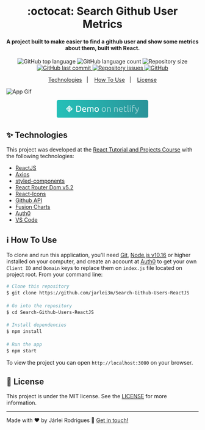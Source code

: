 <h1 align="center">
   :octocat: Search Github User Metrics
</h1>

<h4 align="center">
  A project built to make easier to find a github user and show some metrics about them, built with React.
</h4>

<p align="center">

  <img alt="GitHub top language" src="https://img.shields.io/github/languages/top/Jarlei3m/Search-Github-Users-ReactJS?style=plastic">

  <img alt="GitHub language count" src="https://img.shields.io/github/languages/count/Jarlei3m/Search-Github-Users-ReactJS?style=plastic">

  <img alt="Repository size" src="https://img.shields.io/github/repo-size/jarlei3m/Search-Github-Users-ReactJS?style=plastic">
  <a href="https://github.com/jarlei3m/Search-Github-Users-ReactJS/commits/master">
    <img alt="GitHub last commit" src="https://img.shields.io/github/last-commit/jarlei3m/Search-Github-Users-ReactJS?style=plastic">
  </a>

  <a href="https://github.com/jarlei3m/Search-Github-Users-ReactJS/issues">
    <img alt="Repository issues" src="https://img.shields.io/github/issues/jarlei3m/Search-Github-Users-ReactJS?style=plastic">
  </a>
  
  <a href="https://github.com/Jarlei3m/Search-Github-Users-ReactJS/blob/master/LICENSE">
    <img alt="GitHub" src="https://img.shields.io/github/license/jarlei3m/Search-Github-Users-ReactJS?style=plastic">
  </a>
</p>

<p align="center">
  <a href="#sparkles-technologies">Technologies</a>&nbsp;&nbsp;&nbsp;|&nbsp;&nbsp;&nbsp;
  <a href="#information_source-how-to-use">How To Use</a>&nbsp;&nbsp;&nbsp;|&nbsp;&nbsp;&nbsp;
  <a href="#memo-license">License</a>
</p>

![App Gif](https://github.com/Jarlei3m/Search-Github-Users-ReactJS/blob/master/src/images/search-github-gif.gif)
<p align="center">
  <a href="https://app-quiz-reactjs.netlify.app/" target="_blank">
    <img alt="Demo on Netlify" src="https://github.com/Jarlei3m/Search-Github-Users-ReactJS/blob/master/src/images/demo_on_netlify.png">
  </a>
</p>

## :sparkles: Technologies

This project was developed at the [React Tutorial and Projects Course](https://www.udemy.com/course/react-tutorial-and-projects-course/) with the following technologies:

-  [ReactJS](https://reactjs.org/)
-  [Axios](https://github.com/axios/axios)
-  [styled-components](https://www.styled-components.com/)
-  [React Router Dom v5.2](https://reactrouter.com/web/guides/quick-start)
-  [React-Icons](https://react-icons.github.io/react-icons/)
-  [Github API](https://api.github.com/)
-  [Fusion Charts](https://www.fusioncharts.com/)
-  [Auth0](https://auth0.com/)
-  [VS Code][vc]

## :information_source: How To Use

To clone and run this application, you'll need [Git](https://git-scm.com), [Node.js v10.16][nodejs] or higher installed on your computer, and create an account at 
[Auth0](https://auth0.com/) to get your own ```Client ID``` and ```Domain``` keys to replace them on ```index.js``` file located on project root. From your command line:

```bash
# Clone this repository
$ git clone https://github.com/jarlei3m/Search-Github-Users-ReactJS

# Go into the repository
$ cd Search-Github-Users-ReactJS

# Install dependencies
$ npm install 

# Run the app
$ npm start 
```

To view the project you can open `http://localhost:3000` on your browser.

## :memo: License
This project is under the MIT license. See the [LICENSE](https://github.com/Jarlei3m/Search-Github-Users-ReactJS/blob/master/LICENSE) for more information.

---

Made with ♥ by Járlei Rodrigues :wave: [Get in touch!](https://www.linkedin.com/in/jarleirodrigues/)

[vc]: https://code.visualstudio.com/
[nodejs]: https://nodejs.org/
